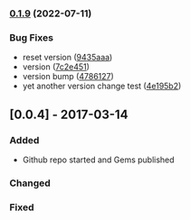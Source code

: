 ### [0.1.9](https://www.github.com/STARTcloud/vagrant-zones/compare/v0.1.8...v0.1.9) (2022-07-11)


### Bug Fixes

* reset version ([9435aaa](https://www.github.com/STARTcloud/vagrant-zones/commit/9435aaac673f15980993ea6e9f8a869832970b79))
* version ([7c2e451](https://www.github.com/STARTcloud/vagrant-zones/commit/7c2e451cefe09abe51d6a61944778d8d05ded15b))
* version bump ([4786127](https://www.github.com/STARTcloud/vagrant-zones/commit/4786127a311b0c552b2fafa313c4ba6fda324632))
* yet another version change test ([4e195b2](https://www.github.com/STARTcloud/vagrant-zones/commit/4e195b24f0ddc3463af7d58fcf4289191a2c1988))

## [0.0.4] - 2017-03-14
 
### Added

- Github repo started and Gems published
   
### Changed
 
### Fixed
